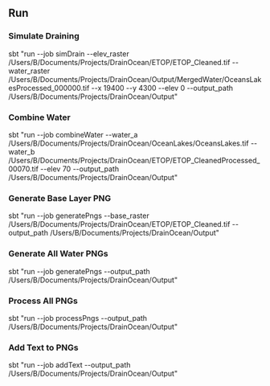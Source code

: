 
## Run


### Simulate Draining

sbt "run --job simDrain --elev_raster /Users/B/Documents/Projects/DrainOcean/ETOP/ETOP_Cleaned.tif --water_raster /Users/B/Documents/Projects/DrainOcean/Output/MergedWater/OceansLakesProcessed_000000.tif --x 19400 --y 4300 --elev 0 --output_path /Users/B/Documents/Projects/DrainOcean/Output"


### Combine Water

sbt "run --job combineWater --water_a /Users/B/Documents/Projects/DrainOcean/OceanLakes/OceansLakes.tif --water_b /Users/B/Documents/Projects/DrainOcean/ETOP/ETOP_CleanedProcessed_00070.tif --elev 70 --output_path /Users/B/Documents/Projects/DrainOcean/Output"

### Generate Base Layer PNG

sbt "run --job generatePngs --base_raster /Users/B/Documents/Projects/DrainOcean/ETOP/ETOP_Cleaned.tif --output_path /Users/B/Documents/Projects/DrainOcean/Output"

### Generate All Water PNGs
sbt "run --job generatePngs --output_path /Users/B/Documents/Projects/DrainOcean/Output"

### Process All PNGs
sbt "run --job processPngs --output_path /Users/B/Documents/Projects/DrainOcean/Output"

### Add Text to PNGs
sbt "run --job addText --output_path /Users/B/Documents/Projects/DrainOcean/Output"